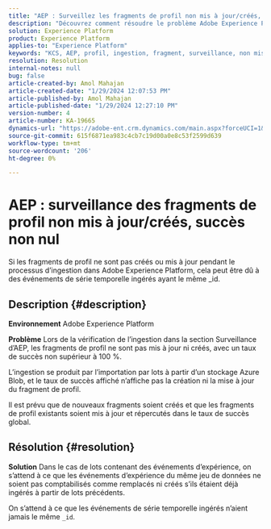 ```yaml
---
title: "AEP : Surveillez les fragments de profil non mis à jour/créés, avec un succès non total"
description: "Découvrez comment résoudre le problème Adobe Experience Platform en raison duquel les fragments de profil ne sont pas mis à jour/créés lors de l’ingestion."
solution: Experience Platform
product: Experience Platform
applies-to: "Experience Platform"
keywords: "KCS, AEP, profil, ingestion, fragment, surveillance, non mise à jour, non créée, taux de succès inférieur à 100 %, Adobe Experience Platform"
resolution: Resolution
internal-notes: null
bug: false
article-created-by: Amol Mahajan
article-created-date: "1/29/2024 12:07:53 PM"
article-published-by: Amol Mahajan
article-published-date: "1/29/2024 12:27:10 PM"
version-number: 4
article-number: KA-19665
dynamics-url: "https://adobe-ent.crm.dynamics.com/main.aspx?forceUCI=1&pagetype=entityrecord&etn=knowledgearticle&id=61923f04-9fbe-ee11-9079-6045bd0061cb"
source-git-commit: 615f6871ea983c4cb7c19d00a0e8c53f2599d639
workflow-type: tm+mt
source-wordcount: '206'
ht-degree: 0%

---
```


# AEP : surveillance des fragments de profil non mis à jour/créés, succès non nul


Si les fragments de profil ne sont pas créés ou mis à jour pendant le processus d’ingestion dans Adobe Experience Platform, cela peut être dû à des événements de série temporelle ingérés ayant le même _id.

## Description {#description}


<b>Environnement</b>
Adobe Experience Platform

<b>Problème</b>
Lors de la vérification de l’ingestion dans la section Surveillance d’AEP, les fragments de profil ne sont pas mis à jour ni créés, avec un taux de succès non supérieur à 100 %.

L’ingestion se produit par l’importation par lots à partir d’un stockage Azure Blob, et le taux de succès affiché n’affiche pas la création ni la mise à jour du fragment de profil.

Il est prévu que de nouveaux fragments soient créés et que les fragments de profil existants soient mis à jour et répercutés dans le taux de succès global.


## Résolution {#resolution}


<b>Solution</b>
Dans le cas de lots contenant des événements d’expérience, on s’attend à ce que les événements d’expérience du même jeu de données ne soient pas comptabilisés comme remplacés ni créés s’ils étaient déjà ingérés à partir de lots précédents.

On s’attend à ce que les événements de série temporelle ingérés n’aient jamais le même `_id`.
